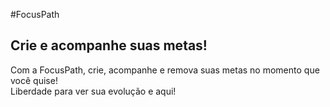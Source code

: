 # F o c u s P a t h 
## Crie e acompanhe suas metas!
Com a FocusPath, crie, acompanhe e remova suas metas no momento que você quise!  
Liberdade para ver sua evolução e aqui!

